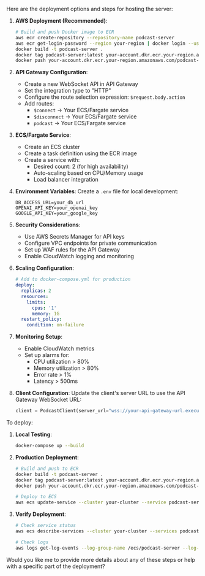 Here are the deployment options and steps for hosting the server:

1. **AWS Deployment (Recommended)**:
   ```bash
   # Build and push Docker image to ECR
   aws ecr create-repository --repository-name podcast-server
   aws ecr get-login-password --region your-region | docker login --username AWS --password-stdin your-account.dkr.ecr.your-region.amazonaws.com
   docker build -t podcast-server .
   docker tag podcast-server:latest your-account.dkr.ecr.your-region.amazonaws.com/podcast-server:latest
   docker push your-account.dkr.ecr.your-region.amazonaws.com/podcast-server:latest
   ```

2. **API Gateway Configuration**:
   - Create a new WebSocket API in API Gateway
   - Set the integration type to "HTTP"
   - Configure the route selection expression: `$request.body.action`
   - Add routes:
     - `$connect` -> Your ECS/Fargate service
     - `$disconnect` -> Your ECS/Fargate service
     - `podcast` -> Your ECS/Fargate service

3. **ECS/Fargate Service**:
   - Create an ECS cluster
   - Create a task definition using the ECR image
   - Create a service with:
     - Desired count: 2 (for high availability)
     - Auto-scaling based on CPU/Memory usage
     - Load balancer integration

4. **Environment Variables**:
   Create a `.env` file for local development:
   ```
   DB_ACCESS_URL=your_db_url
   OPENAI_API_KEY=your_openai_key
   GOOGLE_API_KEY=your_google_key
   ```

5. **Security Considerations**:
   - Use AWS Secrets Manager for API keys
   - Configure VPC endpoints for private communication
   - Set up WAF rules for the API Gateway
   - Enable CloudWatch logging and monitoring

6. **Scaling Configuration**:
   ```yaml
   # Add to docker-compose.yml for production
   deploy:
     replicas: 2
     resources:
       limits:
         cpus: '1'
         memory: 1G
     restart_policy:
       condition: on-failure
   ```

7. **Monitoring Setup**:
   - Enable CloudWatch metrics
   - Set up alarms for:
     - CPU utilization > 80%
     - Memory utilization > 80%
     - Error rate > 1%
     - Latency > 500ms

8. **Client Configuration**:
   Update the client's server URL to use the API Gateway WebSocket URL:
   ```python
   client = PodcastClient(server_url="wss://your-api-gateway-url.execute-api.region.amazonaws.com/prod")
   ```

To deploy:

1. **Local Testing**:
   ```bash
   docker-compose up --build
   ```

2. **Production Deployment**:
   ```bash
   # Build and push to ECR
   docker build -t podcast-server .
   docker tag podcast-server:latest your-account.dkr.ecr.your-region.amazonaws.com/podcast-server:latest
   docker push your-account.dkr.ecr.your-region.amazonaws.com/podcast-server:latest

   # Deploy to ECS
   aws ecs update-service --cluster your-cluster --service podcast-server --force-new-deployment
   ```

3. **Verify Deployment**:
   ```bash
   # Check service status
   aws ecs describe-services --cluster your-cluster --services podcast-server

   # Check logs
   aws logs get-log-events --log-group-name /ecs/podcast-server --log-stream-name your-stream
   ```

Would you like me to provide more details about any of these steps or help with a specific part of the deployment?
